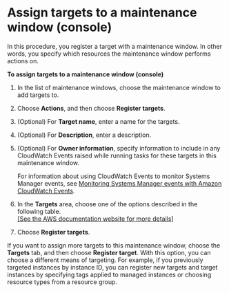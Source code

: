 # Assign targets to a maintenance window \(console\)<a name="sysman-maintenance-assign-targets"></a>

In this procedure, you register a target with a maintenance window\. In other words, you specify which resources the maintenance window performs actions on\.

**To assign targets to a maintenance window \(console\)**

1. In the list of maintenance windows, choose the maintenance window to add targets to\.

1. Choose **Actions**, and then choose **Register targets**\.

1. \(Optional\) For **Target name**, enter a name for the targets\.

1. \(Optional\) For **Description**, enter a description\.

1. \(Optional\) For **Owner information**, specify information to include in any CloudWatch Events raised while running tasks for these targets in this maintenance window\.

   For information about using CloudWatch Events to monitor Systems Manager events, see [Monitoring Systems Manager events with Amazon CloudWatch Events](monitoring-cloudwatch-events.md)\.

1. In the **Targets** area, choose one of the options described in the following table\.    
[\[See the AWS documentation website for more details\]](http://docs.aws.amazon.com/systems-manager/latest/userguide/sysman-maintenance-assign-targets.html)

1. Choose **Register targets**\.

If you want to assign more targets to this maintenance window, choose the **Targets** tab, and then choose **Register target**\. With this option, you can choose a different means of targeting\. For example, if you previously targeted instances by instance ID, you can register new targets and target instances by specifying tags applied to managed instances or choosing resource types from a resource group\.